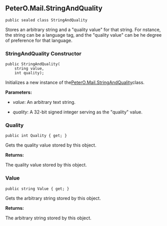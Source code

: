 ## PeterO.Mail.StringAndQuality

    public sealed class StringAndQuality

Stores an arbitrary string and a "quality value" for that string. For nstance, the string can be a language tag, and the "quality value" can be he degree of preference for that language.

### StringAndQuality Constructor

    public StringAndQuality(
        string value,
        int quality);

Initializes a new instance of the[PeterO.Mail.StringAndQuality](PeterO.Mail.StringAndQuality.md)class.

<b>Parameters:</b>

 * <i>value</i>: An arbitrary text string.

 * <i>quality</i>: A 32-bit signed integer serving as the "quality" value.

### Quality

    public int Quality { get; }

Gets the quality value stored by this object.

<b>Returns:</b>

The quality value stored by this object.

### Value

    public string Value { get; }

Gets the arbitrary string stored by this object.

<b>Returns:</b>

The arbitrary string stored by this object.
